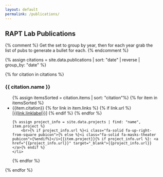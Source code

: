 ```yaml
---
layout: default
permalink: /publications/
---
```


## RAPT Lab Publications

{% comment %}
Get the set to group by year, then for each year grab the list of pubs to generate a bullet for each. 
{% endcomment %}

 {% assign citations = site.data.publications |  sort: "date" | reverse | group_by: "date"  %}


{% for citation in citations %}
<h3>{{ citation.name }}</h3>

  <ul class="pubs">
  {% assign itemsSorted = citation.items | sort: "citation"%}
  {% for item in itemsSorted %}<li>{{item.citation}}        
    {% for link in item.links %}
      {% if link.url %}<a href="{{link.url}}" target="_blank">[{{link.linklabel}}]</a>
      {% endif %}
    {% endfor %}
    
    {% assign project_info = site.data.projects | find: "name", item.project %}
        <br>{% if project_info.url %}<i class="fa-solid fa-up-right-from-square pubicon">{% else %}<i class="fa-solid fa-masks-theater pubicon">{%endif%}</i>{{item.project}}{% if project_info.url %}: <a href="{{project_info.url}}" target="_blank">{{project_info.url}}</a>{% endif %}
    </li>
  {% endfor %}
  </ul>
{% endfor %}

